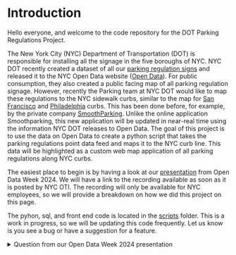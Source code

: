 # Introduction

Hello everyone, and welcome to the code repository for the DOT Parking Regulations Project.

The New York City (NYC) Department of Transportation (DOT) is responsible for installing all the signage in the five boroughs of NYC. NYC DOT recently created a dataset of all our [parking regulation signs](https://data.cityofnewyork.us/Transportation/Parking-Regulation-Locations-and-Signs/nfid-uabd/about_data) and released it to the NYC Open Data website ([Open Data]([url](https://opendata.cityofnewyork.us/))). For public consumption, they also created a public facing map of all parking regulation signage. However, recently the Parking team at NYC DOT would like to map these regulations to the NYC sidewalk curbs, similar to the map for [San Francisco](https://data.sfgov.org/Transportation/Map-of-Parking-Regulations/qbyz-te2i) and [Philadelphia](https://demos.azavea.com/phila-curb-map/) curbs.  This has been done before, for example, by the private company [SmoothParking](smoothparking.com).  Unlike the online application Smoothparking, this new application will be updated in near-real time using the information NYC DOT releases to Open Data. The goal of this project is to use the data on Open Data to create a python script that takes the parking regulations point data feed and maps it to the NYC curb line. This data will be highlighted as a custom web map application of all parking regulations along NYC curbs.

The easiest place to begin is by having a look at our [presentation](https://github.com/Jada68/DOT-Parking-Regulations/blob/main/presentations/Open%20Data%20Week%202024%20presentation_final.pdf) from Open Data Week 2024.  We will have a link to the recording available as soon as it is posted by NYC OTI.  The recording will only be available for NYC employees, so we will provide a breakdown on how we did this project on this page.

The pyhon, sql, and front end code is located in the [scripts](https://github.com/Jada68/DOT-Parking-Regulations/blob/main/scripts/) folder. This is a work in progress, so we will be updating this code frequently.  Let us know is you see a bug or have a suggestion for a feature.

<details>

<summary>Question from our Open Data Week 2024 presentation</summary>

### Would love to be able to download these clean layers directly from the web app, if possible :)

We can add a download option on our list of things to do.  However, it might not be necessary since we may decide to upload this data (as is) to open data.  If that is the case, then you can access the data using the SODA api provided.

### Are you able to share contact info?

Sure! You can reach Jada at Jada.Macharie96@myhunter.cuny.edu, and Maddalena at mromano1@dot.nyc.gov

### I’m curious what the front end is built on?

We used as many open source tools as possible for this build--QGIS for spatial dataset exploration, PostGreSQL for the data engineering, and Python for the coding.  For the front end, we went with ESRI's Javascript API because it was easier.  As a student, Jada was able to create a developer account on ArcGIS Online and use the api.  However, the rontend could easily have been built with Open Layers or React.js with a basemap from Carto or Mapbox.  

### Do you anticipate publishing these parking regulations line features on OpenData?

That is the plan, but neither Jada or I make that decision--we need to go to the data owners and get the okay.  Matt Garcia, who spoke during presentation is one of those data owners, but there are others that also need to be consulted, hence, no timeline yet.

### This is awesome, so this is an enhancement to https://nycdotsigns.net/?

We're thinking of it as a separate applicaiton for now. No plans on retiring the OG website.

###  I am just generally curious about your experience with various mapping tools and what do you find to be the most seamless for various mapping tasks. 

I (Maddalena) started with ESRI products, because of course I did--they market their products to every school, public sector agency, and non-profit.  I also learned Transmap and Idrisi products, and a little bit of GRASS.  Once I got into the private sector, I learned just how expensive commerical of the shelf (COTS) software could be, and I started experimenting with other resources like Google Maps, Carto, Mapbox.  My love is web mapping, so that was my sandbox.  When QGIS became popular, I asked my team to use it because we could quickly create Leaflet maps.  

However, I now work in public sector, and we have access to ArcGIS Online.  This makes the ArcGIS Javascript API a viable option for creating frontends--as long as our data lives in REST services (which we create) or as geojson files (which are bigger and slow things down, but still a useful option.  But that doesn't mean that I don't use plotly, React, OpenLayers--use whatever works best I say.

As far as desktop software, I find free open source software (FOSS) to be less intuitive than COTS, which is both good and bad.  A power user can get lots of stuff done with QGIS--it reminds me of the original ArcGIS which required the user to be more savvy.  New products tend to have a better User Interface (UI), which is great for more casual users because it can help them to get started more quickly.  However, both require time to learn how to use it.

### The only suggestion I have is to user-test some prototypes of the web app map for varying degrees of vision levels/color maps.

Will do!  When in development, we test our app using the Google Chrome's Colorblindly extension.  It lets us view what the colors would look nice in all different types of colorblindness.  We do use colorbrewer often as well to get us started with color schemes--they have palettes that are colorblind friendly.  When we move to production, our ITT team checks for accessibilty of all types before an app goes public.

### I had questions about the python portion, when you used geopandas, which portion did you use geopandas for?

### What type of performance challenges did you have working wit the large datasets and how did you overcome them?

Hahahahaha we haven't--yet.  We are still playing with the data.  I'm considering a docker, since it may help to distribute the data processing over multiple servers.  Stay tuned to hear about all our trials and tribulations.

00:56:01	lucinachavez:	HI Jada! Terrific work! I am working with CB2 M- who were interested in learning their parking supply and demand. I am not trained on any mapping system so counted by each curb using google earth. I then classified each curb by parking regulation, along with a ton of other data. I will definitely like to follow up and see if there are plan to include other curb usage as that was something I did (measure each restaurant shed/citibike rack) and evening and Sunday parking.

00:56:07	Emily Pramik (IBO):	Can you say a little more about how you were able to reduce query run time?

00:56:21	Jack Rosacker (DCP):	Two questions if there's time: (1) Was there a specific design choice that led to you using the Esri JS API vs Experience Builder or similar, and (2) Looking back, would you have chosen any different tools or techniques?

00:58:45	Casey Smith (DCP):	Curious if you’ve considered containerizing the process in something like docker?

01:01:47	lucinachavez:	Lucina Chavez: chavezlucina1@gmail.com

01:03:28	Jada Grandchamps:	Replying to "Curious if you’ve co..."
I haven’t thought of that. What is docker?

01:04:19	Dan Levine:	Working at another city agency, I have had similar concerns about publishing processed data that has not been fully QA'ed. great to hear your consideration and thanks for sharing your work in progress!

01:04:32	Bartosz Bonczak:	Great work! Two questions: (1) is signage data available on Open Data is the same as DOT’s SIMS data base - does it also updates daily? (2) Are there plans to incorporate temporal aspect of the parking signs that would lead to something like SpotAngels App does?

01:04:39	Dennis's iPhone (2):	Will there be way to subscribe to changes occurring in parking regulations with in a region or a map of block

01:04:45	Jada Grandchamps:	Replying to "Can you say a little..."
Building spatial indices creates an organized tree so that SQL isn’t looping through all the data but through specific indices that fit the code

01:06:04	Casey Smith (DCP):	Replying to "Curious if you’ve co..."
I’m certainly not a docker—but its an open platform that allows you to separate your applications/processes from your own infrastructure to increase processing speeds

01:06:44	Jada Grandchamps:	I used the sqlalchemy package to pull my SQL queries into python

01:08:34	Emily Pramik (IBO):	Replying to "Wonderful work, Jada..."
colorbrewer could be a good place to start: https://colorbrewer2.org/

01:08:40	Jada Grandchamps:	Replying to "Curious if you’ve co..."
@Casey Smith (DCP) Thank you. I will definitely look into this

01:09:36	Amir Hassan:	Python Tutorial (w3schools.com)
@Sarah Ward, this is a great resource that I used to learn Python from

01:10:29	lucinachavez:	Having just spent the past 4 months collecting parking data, I appreciate how multi-pronged this issue is—particularly vis-a-vis congestion pricing and curb management where parking is under crossfire—how do you see this tool benefitting/supporting the public as we enter this new NYC DOT era?

01:14:36	Bartosz Bonczak:	Simply switching to code-based processing (like Python and GeoPandas) might help in performance as it doesn’t need to render all of the data points saving memory. Of course there are other options when moving away from the single machine.

01:17:15	Amir Hassan:	NYC DOT folks, how about roadwalks that are on PANYNJ property, such as JFK, but have NYC DOT signage on it?



</details>
